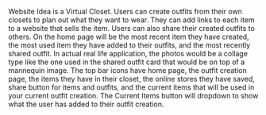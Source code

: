 Website Idea is a Virtual Closet. 
Users can create outfits from their own closets to plan out what they want to wear. 
They can add links to each item to a website that sells the item. Users can also share their created outfits to others. 
On the home page will be the most recent item they have created, the most used item they have added to their outfits, and the most recently shared outfit.
In actual real life application, the photos would be a collage type like the one used in the shared outfit card that would be on top of a mannequin image. 
The top bar icons have home page, the outfit creation page, the items they have in their closet, the online stores they have saved, share button for items and outfits, and the current items that will be used in your current outfit creation. 
The Current Items button will dropdown to show what the user has added to their outfit creation.
